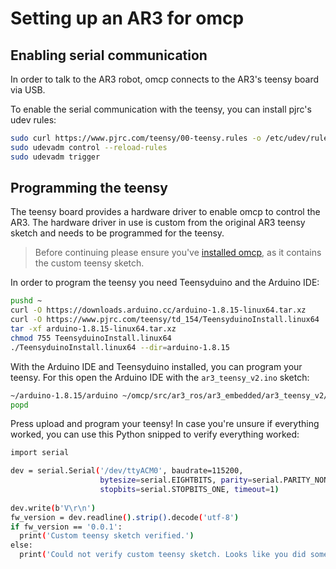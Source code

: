 # Setting up an AR3 for omcp

## Enabling serial communication

In order to talk to the AR3 robot, omcp connects to the AR3's teensy board via USB.

To enable the serial communication with the teensy, you can install pjrc's udev rules:
```bash
sudo curl https://www.pjrc.com/teensy/00-teensy.rules -o /etc/udev/rules.d/00-teensy.rules
sudo udevadm control --reload-rules
sudo udevadm trigger
```

## Programming the teensy

The teensy board provides a hardware driver to enable omcp to control the AR3.
The hardware driver in use is custom from the original AR3 teensy sketch and needs to be programmed for the teensy.

> Before continuing please ensure you've [installed omcp](docs/install.md), as it contains the custom teensy sketch.

In order to program the teensy you need Teensyduino and the Arduino IDE:
```bash
pushd ~
curl -O https://downloads.arduino.cc/arduino-1.8.15-linux64.tar.xz
curl -O https://www.pjrc.com/teensy/td_154/TeensyduinoInstall.linux64
tar -xf arduino-1.8.15-linux64.tar.xz
chmod 755 TeensyduinoInstall.linux64
./TeensyduinoInstall.linux64 --dir=arduino-1.8.15
```

With the Arduino IDE and Teensyduino installed, you can program your teensy.
For this open the Arduino IDE with the `ar3_teensy_v2.ino` sketch:
```bash
~/arduino-1.8.15/arduino ~/omcp/src/ar3_ros/ar3_embedded/ar3_teensy_v2/ar3_teensy_v2.ino
popd
```

Press upload and program your teensy!
In case you're unsure if everything worked, you can use this Python snipped to verify everything worked:
```bash
import serial

dev = serial.Serial('/dev/ttyACM0', baudrate=115200,
                    bytesize=serial.EIGHTBITS, parity=serial.PARITY_NONE,
                    stopbits=serial.STOPBITS_ONE, timeout=1)
                    
dev.write(b'V\r\n')
fw_version = dev.readline().strip().decode('utf-8')
if fw_version == '0.0.1':
  print('Custom teensy sketch verified.')
else:
  print('Could not verify custom teensy sketch. Looks like you did something wrong.')
```